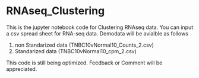 # RNAseq_Clustering
This is the jupyter notebook code for Clustering RNAseq data.
You can input a csv spread sheet for RNA-seq data.
Demodata will be avialble as follows
1. non Standarized data (TNBC10vNormal10_Counts_2.csv)
2. Standarized data (TNBC10vNormal10_cpm_2.csv)

This code is still being optimized. Feedback or Comment will be appreciated.
